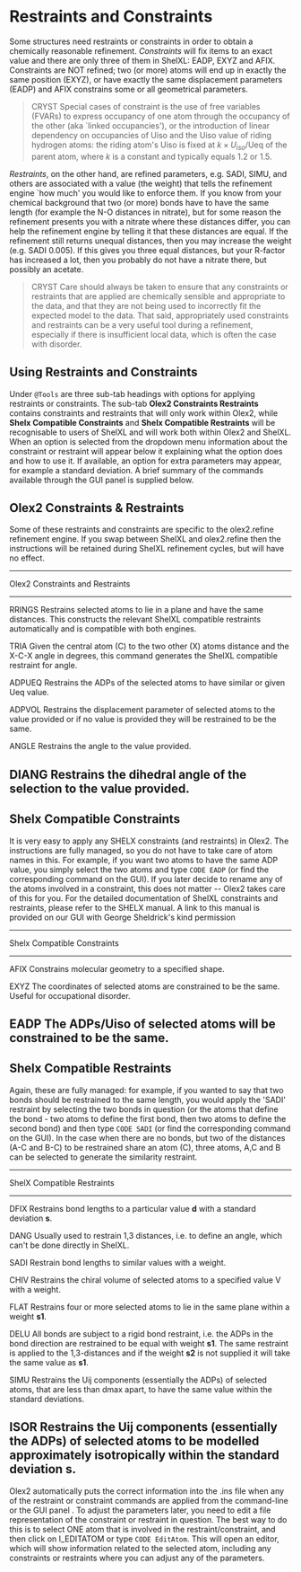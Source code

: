# Restraints and Constraints
Some structures need restraints or constraints in order to obtain a chemically reasonable refinement. *Constraints* will fix items to an exact value and there are only three of them in ShelXL: EADP, EXYZ and AFIX. Constraints are NOT refined; two (or more) atoms will end up in exactly the same position (EXYZ), or have exactly the same displacement parameters (EADP) and AFIX constrains some or all geometrical parameters. 

>CRYST Special cases of constraint is the use of free variables (FVARs) to express occupancy of one atom through the occupancy of the other (aka `linked occupancies'), or the introduction of linear dependency on occupancies of Uiso and the Uiso value of riding hydrogen atoms: the riding atom's Uiso is fixed at $k \times U_{iso}$/Ueq of the parent atom, where $k$ is a constant and typically equals 1.2 or 1.5.

*Restraints*, on the other hand, are refined parameters, e.g. SADI, SIMU, and others are associated with a value (the weight) that tells the refinement engine `how much' you would like to enforce them. If you know from your chemical background that two (or more) bonds have to have the same length (for example the N-O distances in nitrate), but for some reason the refinement presents you with a nitrate where these distances differ, you can help the refinement engine by telling it that these distances are equal. If the refinement still returns unequal distances, then you may increase the weight (e.g. SADI 0.005). If this gives you three equal distances, but your R-factor has increased a lot, then you probably do not have a nitrate there, but possibly an acetate.

 > CRYST Care should always be taken to ensure that any constraints or restraints that are applied are chemically sensible and appropriate to the data, and that they are not being used to incorrectly fit the expected model to the data. That said, appropriately used constraints and restraints can be a very useful tool during a refinement, especially if there is insufficient local data, which is often the case with disorder.

## Using Restraints and Constraints
Under `@Tools` are three sub-tab headings with options for applying restraints or constraints. The sub-tab **Olex2 Constraints Restraints** contains constraints and restraints that will only work within Olex2, while **Shelx Compatible Constraints** and **Shelx Compatible Restraints** will be recognisable to users of ShelXL and will work both within Olex2 and ShelXL. When an option is selected from the dropdown menu information about the constraint or restraint will appear below it explaining what the option does and how to use it. If available, an option for extra parameters may appear, for example a standard deviation. A brief summary of the commands available through the GUI panel is supplied below.

## Olex2 Constraints & Restraints
Some of these restraints and constraints are specific to the olex2.refine refinement engine. If you swap between ShelXL and olex2.refine then the instructions will be retained during ShelXL refinement cycles, but will have no effect.

---------------------------------------------------------------------------
Olex2 Constraints and Restraints
-------     ---------------------------------------------------------------
RRINGS 	Restrains selected atoms to lie in a plane and have the same distances. 		This constructs the relevant ShelXL compatible restraints automatically 		and is compatible with both engines.

TRIA 		Given the central atom (C) to the two other (X) atoms distance and the 		X-C-X angle in degrees, this command generates the ShelXL compatible 			restraint for angle.

ADPUEQ 	Restrains the ADPs of the selected atoms to have similar or given Ueq value.

ADPVOL 	Restrains the displacement parameter of selected atoms to the value 			provided or if no value is provided they will be restrained to be the 		same.

ANGLE 	Restrains the angle to the value provided.

DIANG 	Restrains the dihedral angle of the selection to the value provided.
---------------------------------------------------------------------------

## Shelx Compatible Constraints
It is very easy to apply any SHELX constraints (and restraints) in Olex2. The instructions are fully managed, so you do not have to take care of atom names in this. For example, if you want two atoms to have the same ADP value, you simply select the two atoms and type `CODE EADP` (or find the corresponding command on the GUI). If you later decide to rename any of the atoms involved in a constraint, this does not matter -- Olex2 takes care of this for you.
For the detailed documentation of ShelXL constraints and restraints, please refer to the SHELX manual. A link to this manual is provided on our GUI with George Sheldrick's kind permission

---------------------------------------------------------------------------
Shelx Compatible Constraints
-------     ---------------------------------------------------------------
AFIX 	Constrains molecular geometry to a specified shape.

EXYZ 	The coordinates of selected atoms are constrained to be the same. Useful for 	occupational disorder.

EADP 	The ADPs/Uiso of selected atoms will be constrained to be the same.
---------------------------------------------------------------------------

## Shelx Compatible Restraints

Again, these are fully managed: for example, if you wanted to say that two bonds should be restrained to the same length, you would apply the 'SADI' restraint by selecting the two bonds in question (or the atoms that define the bond - two atoms to define the first bond, then two atoms to define the second bond) and then type `CODE SADI` (or find the corresponding command on the GUI). In the case when there are no bonds, but two of the distances (A-C and B-C) to be restrained share an atom (C), three atoms, A,C and B can be selected to generate the similarity restraint. 

---------------------------------------------------------------------------
ShelX Compatible Restraints
-------     ---------------------------------------------------------------
DFIX	Restrains bond lengths to a particular value **d** with a standard deviation 	**s**.

DANG 	Usually used to restrain 1,3 distances, i.e. to define an angle, which can't 	be done directly in ShelXL.

SADI 	Restrain bond lengths to similar values with a weight.

CHIV 	Restrains the chiral volume of selected atoms to a specified value V with a 	weight.

FLAT 	Restrains four or more selected atoms to lie in the same plane within a 	weight **s1**.

DELU 	All bonds are subject to a rigid bond restraint, i.e. the ADPs in the bond 	direction are restrained to be equal with weight **s1**. The same restraint 	is applied to the 1,3-distances and if the weight **s2** is not supplied it 	will take the same value as **s1**.

SIMU 	Restrains the Uij components (essentially the ADPs) of selected atoms, that 	are less than dmax apart, to have the same value within the standard 	deviations.

ISOR 	Restrains the Uij components (essentially the ADPs) of selected atoms to be 	modelled approximately isotropically within the standard deviation **s**.
---------------------------------------------------------------------------

Olex2 automatically puts the correct information into the .ins file when any of the restraint or constraint commands are applied from the command-line or the GUI panel . To adjust the parameters later, you need to edit a file representation of the constraint or restraint in question. The best way to do this is to select ONE atom that is involved in the restraint/constraint, and then click on I_EDITATOM or type `CODE EditAtom`. This will open an editor, which will show information related to the selected atom, including any constraints or restraints where you can adjust any of the parameters.
